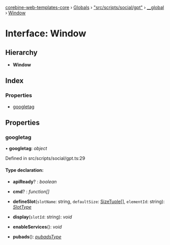 [corebine-web-templates-core](../README.md) › [Globals](../globals.md) › ["src/scripts/social/gpt"](../modules/_src_scripts_social_gpt_.md) › [__global](../modules/_src_scripts_social_gpt_.__global.md) › [Window](_src_scripts_social_gpt_.__global.window.md)

# Interface: Window

## Hierarchy

* **Window**

## Index

### Properties

* [googletag](_src_scripts_social_gpt_.__global.window.md#googletag)

## Properties

###  googletag

• **googletag**: *object*

Defined in src/scripts/social/gpt.ts:29

#### Type declaration:

* **apiReady**? : *boolean*

* **cmd**? : *function[]*

* **defineSlot**(`slotName`: string, `defaultSize`: [SizeTuple](../modules/_src_scripts_social_gpt_.md#sizetuple)[], `elementId`: string): *[SlotType](../modules/_src_scripts_social_gpt_.md#slottype)*

* **display**(`slotId`: string): *void*

* **enableServices**(): *void*

* **pubads**(): *[pubadsType](../modules/_src_scripts_social_gpt_.__global.md#pubadstype)*
